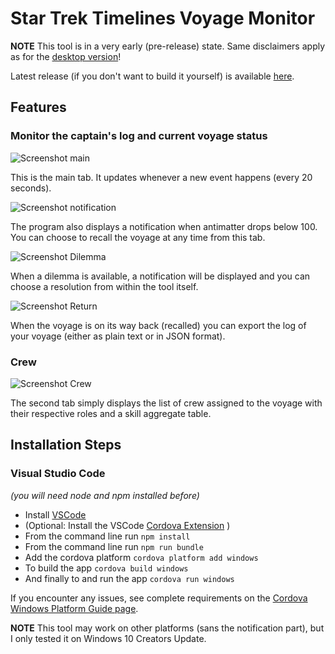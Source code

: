 # Star Trek Timelines Voyage Monitor

**NOTE** This tool is in a very early (pre-release) state. Same disclaimers apply as for the [desktop version](https://github.com/IAmPicard/StarTrekTimelinesSpreadsheet/blob/master/README.md)!

Latest release (if you don't want to build it yourself) is available [here](https://github.com/IAmPicard/StarTrekTimelinesSpreadsheet/releases/tag/v0.0.4-voyage).

## Features

### Monitor the captain's log and current voyage status

![Screenshot main](docs/Voyage_Main2.png "main screenshot")

This is the main tab. It updates whenever a new event happens (every 20 seconds).

![Screenshot notification](docs/Voyage_Notification.png "notification screenshot")

The program also displays a notification when antimatter drops below 100. You can choose to recall the voyage at any time from this tab.

![Screenshot Dilemma](docs/Voyage_Dilemma.png "Dilemma screenshot")

When a dilemma is available, a notification will be displayed and you can choose a resolution from within the tool itself.

![Screenshot Return](docs/Voyage_Return.png "Return screenshot")

When the voyage is on its way back (recalled) you can export the log of your voyage (either as plain text or in JSON format).

### Crew

![Screenshot Crew](docs/Voyage_Crew.png "Crew screenshot")

The second tab simply displays the list of crew assigned to the voyage with their respective roles and a skill aggregate table.

## Installation Steps

### Visual Studio Code
*(you will need node and npm installed before)*
- Install [VSCode](https://code.visualstudio.com/)
- (Optional: Install the VSCode [Cordova Extension](https://marketplace.visualstudio.com/items?itemName=vsmobile.cordova-tools) )
- From the command line run `npm install`
- From the command line run `npm run bundle`
- Add the cordova platform `cordova platform add windows`
- To build the app `cordova build windows`
- And finally to and run the app `cordova run windows`

If you encounter any issues, see complete requirements on the [Cordova Windows Platform Guide page](https://cordova.apache.org/docs/en/latest/guide/platforms/win8/).

**NOTE** This tool may work on other platforms (sans the notification part), but I only tested it on Windows 10 Creators Update.
